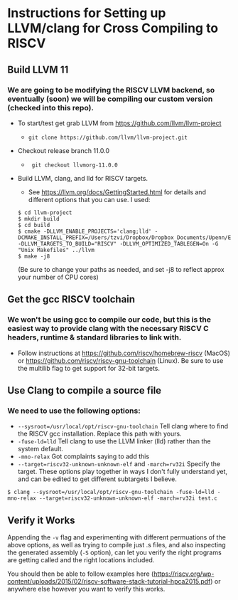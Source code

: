 # Instructions for Setting up LLVM/clang for Cross Compiling to RISCV

## Build LLVM 11

### We are going to be modifying the RISCV LLVM backend, so eventually (soon) we will be compiling our custom version (checked into this repo).

- To start/test get grab LLVM from https://github.com/llvm/llvm-project
  - `git clone https://github.com/llvm/llvm-project.git `
- Checkout release branch 11.0.0

  - ` git checkout llvmorg-11.0.0`

- Build LLVM, clang, and lld for RISCV targets.

  - See https://llvm.org/docs/GettingStarted.html for details and different options that you can use. I used:

  ```
  $ cd llvm-project
  $ mkdir build
  $ cd build
  $ cmake -DLLVM_ENABLE_PROJECTS='clang;lld' -DCMAKE_INSTALL_PREFIX=/Users/tzvi/Dropbox/Dropbox_Documents/Upenn/ESE450/LLVM/install -DLLVM_TARGETS_TO_BUILD="RISCV" -DLLVM_OPTIMIZED_TABLEGEN=On -G "Unix Makefiles" ../llvm
  $ make -j8
  ```

  (Be sure to change your paths as needed, and set -j8 to reflect approx your number of CPU cores)

## Get the gcc RISCV toolchain

### We won't be using gcc to compile our code, but this is the easiest way to provide clang with the necessary RISCV C headers, runtime & standard libraries to link with.

- Follow instructions at https://github.com/riscv/homebrew-riscv (MacOS) or https://github.com/riscv/riscv-gnu-toolchain (Linux). Be sure to use the multilib flag to get support for 32-bit targets.

## Use Clang to compile a source file

### We need to use the following options:

- `--sysroot=/usr/local/opt/riscv-gnu-toolchain` Tell clang where to find the RISCV gcc installation. Replace this path with yours.
- `-fuse-ld=lld` Tell clang to use the LLVM linker (lld) rather than the system default.
- `-mno-relax` Got complaints saying to add this
- `--target=riscv32-unknown-unknown-elf` and `-march=rv32i` Specify the target. These options play together in ways I don't fully understand yet, and can be edited to get different subtargets I believe.

```
$ clang --sysroot=/usr/local/opt/riscv-gnu-toolchain -fuse-ld=lld -mno-relax --target=riscv32-unknown-unknown-elf -march=rv32i test.c
```

## Verify it Works

Appending the `-v` flag and experimenting with different permuations of the above options, as well as trying to compile just .s files, and also inspecting the generated assembly (`-S` option), can let you verify the right programs are getting called and the right locations included.

You should then be able to follow examples here (https://riscv.org/wp-content/uploads/2015/02/riscv-software-stack-tutorial-hpca2015.pdf) or anywhere else however you want to verify this works.
